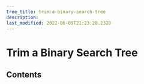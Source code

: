 ```yaml
---
tree_title: trim-a-binary-search-tree
description: 
last_modified: 2022-06-09T21:23:28.2328
---
```


# Trim a Binary Search Tree

## Contents
